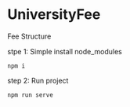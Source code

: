 # UniversityFee
Fee Structure

stpe 1: Simple install node_modules

    npm i


step 2: Run project 

    npm run serve